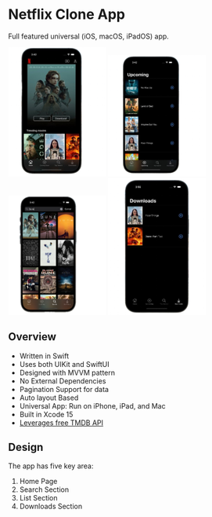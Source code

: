 # Netflix Clone App

Full featured universal (iOS, macOS, iPadOS) app.

<div>
    <img src="screenshots/nfAppSS01.png" width="200" />
    <img src="screenshots/nfAppSS02.png" width="200" />
    <img src="screenshots/nfAppSS03.png" width="200" />
    <img src="screenshots/nfAppSS04.png" width="200" />
</div>


## Overview
- Written in Swift
- Uses both UIKit and SwiftUI
- Designed with MVVM pattern
- No External Dependencies
- Pagination Support for data
- Auto layout Based
- Universal App: Run on iPhone, iPad, and Mac
- Built in Xcode 15
- [Leverages free TMDB API](https://developer.themoviedb.org/reference/intro/getting-started)

## Design

The app has five key area:

1. Home Page
2. Search Section
3. List Section
4. Downloads Section
